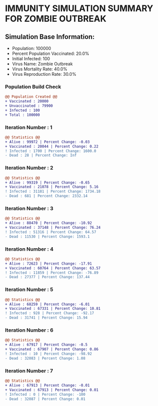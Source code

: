 # IMMUNITY SIMULATION SUMMARY FOR ZOMBIE OUTBREAK

## Simulation Base Information:
+ Population: 100000
+ Percent Population Vaccinated: 20.0%
+ Initial Infected: 100
+ Virus Name: Zombie Outbreak
+ Virus Mortality Rate: 40.0%
+ Virus Reproduction Rate: 30.0%
### Population Build Check
```diff
@@ Population Created @@
+ Vaccinated : 20000
+ Unvaccinated : 79900
+ Infected : 100
+ Total : 100000
```
### Iteration Number : 1
```diff
@@ Statistics @@
+ Alive : 99972 | Percent Change: -0.03
+ Vaccinated : 20044 | Percent Change: 0.22
! Infected : 1700 | Percent Change: 1600.0
- Dead : 28 | Percent Change: Inf
```
### Iteration Number : 2
```diff
@@ Statistics @@
+ Alive : 99319 | Percent Change: -0.65
+ Vaccinated : 21078 | Percent Change: 5.16
! Infected : 31181 | Percent Change: 1734.18
- Dead : 681 | Percent Change: 2332.14
```
### Iteration Number : 3
```diff
@@ Statistics @@
+ Alive : 88470 | Percent Change: -10.92
+ Vaccinated : 37148 | Percent Change: 76.24
! Infected : 51316 | Percent Change: 64.57
- Dead : 11530 | Percent Change: 1593.1
```
### Iteration Number : 4
```diff
@@ Statistics @@
+ Alive : 72623 | Percent Change: -17.91
+ Vaccinated : 60764 | Percent Change: 63.57
! Infected : 11859 | Percent Change: -76.89
- Dead : 27377 | Percent Change: 137.44
```
### Iteration Number : 5
```diff
@@ Statistics @@
+ Alive : 68259 | Percent Change: -6.01
+ Vaccinated : 67331 | Percent Change: 10.81
! Infected : 928 | Percent Change: -92.17
- Dead : 31741 | Percent Change: 15.94
```
### Iteration Number : 6
```diff
@@ Statistics @@
+ Alive : 67917 | Percent Change: -0.5
+ Vaccinated : 67907 | Percent Change: 0.86
! Infected : 10 | Percent Change: -98.92
- Dead : 32083 | Percent Change: 1.08
```
### Iteration Number : 7
```diff
@@ Statistics @@
+ Alive : 67913 | Percent Change: -0.01
+ Vaccinated : 67913 | Percent Change: 0.01
! Infected : 0 | Percent Change: -100
- Dead : 32087 | Percent Change: 0.01
```
